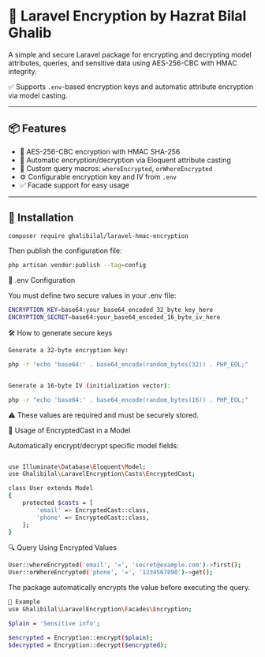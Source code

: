 # 🔐 Laravel Encryption by Hazrat Bilal Ghalib

A simple and secure Laravel package for encrypting and decrypting model attributes, queries, and sensitive data using AES-256-CBC with HMAC integrity.

✅ Supports `.env`-based encryption keys and automatic attribute encryption via model casting.

---

## 📦 Features

- 🔐 AES-256-CBC encryption with HMAC SHA-256  
- 🧠 Automatic encryption/decryption via Eloquent attribute casting  
- 🧱 Custom query macros: `whereEncrypted`, `orWhereEncrypted`  
- ⚙️ Configurable encryption key and IV from `.env`  
- ✅ Facade support for easy usage  

---

## 🚀 Installation

```bash
composer require ghalibilal/laravel-hmac-encryption
```

Then publish the configuration file:
```bash
php artisan vendor:publish --tag=config
```

🔐 .env Configuration

You must define two secure values in your .env file:
```bash
ENCRYPTION_KEY=base64:your_base64_encoded_32_byte_key_here
ENCRYPTION_SECRET=base64:your_base64_encoded_16_byte_iv_here
```

🛠 How to generate secure keys
```bash
Generate a 32-byte encryption key:

php -r "echo 'base64:' . base64_encode(random_bytes(32)) . PHP_EOL;"


Generate a 16-byte IV (initialization vector):

php -r "echo 'base64:' . base64_encode(random_bytes(16)) . PHP_EOL;"
```


⚠️ These values are required and must be securely stored.

🧠 Usage of EncryptedCast in a Model

Automatically encrypt/decrypt specific model fields:
```bash

use Illuminate\Database\Eloquent\Model;
use Ghalibilal\LaravelEncryption\Casts\EncryptedCast;

class User extends Model
{
    protected $casts = [
        'email' => EncryptedCast::class,
        'phone' => EncryptedCast::class,
    ];
}
```


🔍 Query Using Encrypted Values
```bash
User::whereEncrypted('email', '=', 'secret@example.com')->first();
User::orWhereEncrypted('phone', '=', '1234567890')->get();
```


The package automatically encrypts the value before executing the query.

```bash
🧪 Example
use Ghalibilal\LaravelEncryption\Facades\Encryption;

$plain = 'Sensitive info';

$encrypted = Encryption::encrypt($plain);
$decrypted = Encryption::decrypt($encrypted);
```
